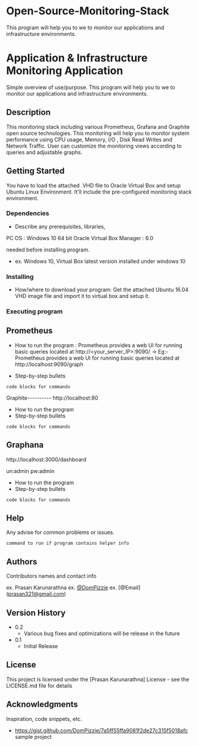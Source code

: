 # Open-Source-Monitoring-Stack
This program will help you to we to monitor our applications and infrastructure environments. 

# Application & Infrastructure Monitoring Application

Simple overview of use/purpose.
This program will help you to we to monitor our applications and infrastructure environments. 

## Description

This monitoring stack including various Prometheus, Grafana and Graphite open source technologies.
This monitoring will help you to monitor system performance using CPU usage, Memory, I/O , Disk Read Writes and Network Traffic.
User can customize the monitoring views according to queries and adjustable graphs.

## Getting Started
You have to load the attached .VHD file to Oracle Virtual Box and setup Ubuntu Linux Environment.
It'll include the pre-configured monitoring stack environment.

### Dependencies

* Describe any prerequisites, libraries, 

PC OS : Windows 10 64 bit
Oracle Virtual Box Manager : 6.0

needed before installing program.
* ex. Windows 10, Virtual Box latest version installed under windows 10

### Installing

* How/where to download your program: Get the attached Ubuntu 16.04 VHD image file and import it to virtual box and setup it. 


### Executing program

Prometheus
----------
* How to run the program : Prometheus provides a web UI for running basic queries located at http://<your_server_IP>:9090/ -> Eg:- Prometheus provides a web UI for running basic queries located at http://localhost:9090/graph

* Step-by-step bullets
```
code blocks for commands
```

Graphite----------
http://localhost:80

* How to run the program
* Step-by-step bullets
```
code blocks for commands
```

Graphana
--------
http://localhost:3000/dashboard

un:admin
pw:admin

* How to run the program
* Step-by-step bullets
```
code blocks for commands
```

## Help

Any advise for common problems or issues.
```
command to run if program contains helper info
```

## Authors

Contributors names and contact info

ex. Prasan Karunarathna 
ex. [@DomPizzie](https://twitter.com/dompizzie)
ex. [@Email] (prasan321@gmail.com)

## Version History

* 0.2
    * Various bug fixes and optimizations will be release in the future
* 0.1
    * Initial Release

## License

This project is licensed under the [Prasan Karunarathna] License - see the LICENSE.md file for details

## Acknowledgments

Inspiration, code snippets, etc.
* https://gist.github.com/DomPizzie/7a5ff55ffa9081f2de27c315f5018afc sample project
